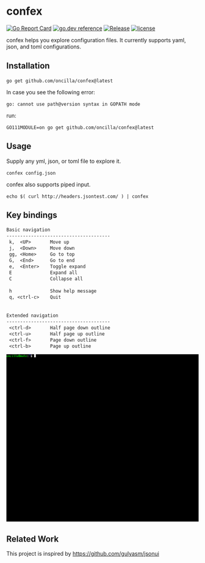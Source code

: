 # confex

[![Go Report Card](https://goreportcard.com/badge/github.com/oncilla/confex)](https://goreportcard.com/report/github.com/oncilla/confex)
[![go.dev reference](https://img.shields.io/badge/go.dev-reference-007d9c?logo=go&logoColor=white)](https://pkg.go.dev/github.com/oncilla/confex)
[![Release](https://img.shields.io/github/release-pre/oncilla/confex.svg)](https://github.com/oncilla/confex/releases)
[![license](https://img.shields.io/github/license/oncilla/confex.svg?maxAge=2592000)](https://github.com/oncilla/confex/blob/master/LICENSE)

confex helps you explore configuration files. It currently supports yaml, json,
and toml configurations.

## Installation

    go get github.com/oncilla/confex@latest


In case you see the following error:

    go: cannot use path@version syntax in GOPATH mode

run:

    GO111MODULE=on go get github.com/oncilla/confex@latest


## Usage

Supply any yml, json, or toml file to explore it.

    confex config.json

confex also supports piped input.

    echo $( curl http://headers.jsontest.com/ ) | confex

## Key bindings

    Basic navigation
    --------------------------------------
     k,  <UP>       Move up
     j,  <Down>     Move down
     gg, <Home>     Go to top
     G,  <End>      Go to end
     e,  <Enter>    Toggle expand
     E              Expand all
     C              Collapse all

     h              Show help message
     q, <ctrl-c>    Quit


    Extended navigation
    --------------------------------------
     <ctrl-d>       Half page down outline
     <ctrl-u>       Half page up outline
     <ctrl-f>       Page down outline
     <ctrl-b>       Page up outline


![](sample/sample.gif)

## Related Work

This project is inspired by https://github.com/gulyasm/jsonui
